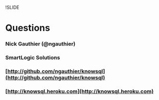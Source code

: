 !SLIDE
# Questions
### Nick Gauthier (@ngauthier)
### SmartLogic Solutions
### [http://github.com/ngauthier/knowsql](http://github.com/ngauthier/knowsql)
### [http://knowsql.heroku.com](http://knowsql.heroku.com)
